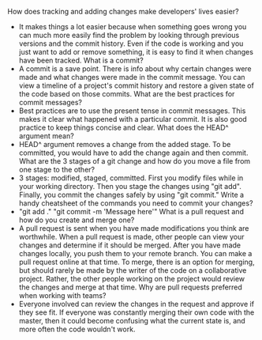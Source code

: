How does tracking and adding changes make developers' lives easier?
- It makes things a lot easier because when something goes wrong you can much more easily find the problem by looking through previous versions and the commit history. Even if the code is working and you just want to add or remove something, it is easy to find it when changes have been tracked.
What is a commit?
- A commit is a save point. There is info about why certain changes were made and what changes were made in the commit message. You can view a timeline of a project's commit history and restore a given state of the code based on those commits.
What are the best practices for commit messages?
- Best practices are to use the present tense in commit messages. This makes it clear what happened with a particular commit. It is also good practice to keep things concise and clear.
What does the HEAD^ argument mean?
- HEAD^ argument removes a change from the added stage. To be committed, you would have to add the change again and then commit.
What are the 3 stages of a git change and how do you move a file from one stage to the other?
- 3 stages: modified, staged, committed. First you modify files while in your working directory. Then you stage the changes using "git add". Finally, you commit the changes safely by using "git commit."
Write a handy cheatsheet of the commands you need to commit your changes?
- "git add ." "git commit -m 'Message here'"
What is a pull request and how do you create and merge one?
- A pull request is sent when you have made modifications you think are worthwhile. When a pull request is made, other people can view your changes and determine if it should be merged. After you have made changes locally, you push them to your remote branch. You can make a pull request online at that time. To merge, there is an option for merging, but should rarely be made by the writer of the code on a collaborative project. Rather, the other people working on the project would review the changes and merge at that time.
Why are pull requests preferred when working with teams?
- Everyone involved can review the changes in the request and approve if they see fit. If everyone was constantly merging their own code with the master, then it could become confusing what the current state is, and more often the code wouldn't work.